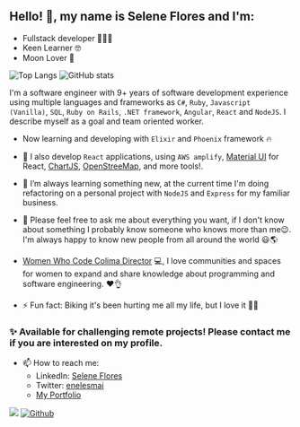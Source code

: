 ## Hello! 👋, my name is Selene Flores and I'm:

  * Fullstack developer 👩‍💻💖
  * Keen Learner 🤓
  * Moon Lover 🌛

![Top Langs](https://github-readme-stats.vercel.app/api/top-langs/?username=enelesmai&layout=compact&hide=Java,PowerShell&show_icons=true&theme=radical)
![GitHub stats](https://github-readme-stats.vercel.app/api?username=enelesmai&show_icons=true&theme=radical)

I'm a software engineer with 9+ years of software development experience using multiple languages and frameworks as `C#`, `Ruby`, `Javascript (Vanilla)`, `SQL`, `Ruby on Rails`, `.NET framework`, `Angular`, `React` and `NodeJS`. I describe myself as a goal and team oriented worker.

- Now learning and developing with `Elixir` and `Phoenix` framework 🔥

- 🔭 I also develop `React` applications, using `AWS amplify`, [Material UI](https://material-ui.com/) for React, [ChartJS](https://www.chartjs.org/docs/latest/samples/bar/vertical.html), [OpenStreeMap](https://www.openstreetmap.org/#map=11/19.1711/-103.7000), and more tools!.

- 🌱 I’m always learning something new, at the current time I'm doing refactoring on a personal project with `NodeJS` and `Express` for my familiar business.

- 💬 Please feel free to ask me about everything you want, if I don't know about something I probably know someone who knows more than me😉. I'm always happy to know new people from all around the world 😃🌎

- [Women Who Code Colima Director](https://www.meetup.com/es-ES/codificadas/) 💻, 
  I love communities and spaces for women to expand and share knowledge about programming and software engineering. ❤️👌

- ⚡ Fun fact: Biking it's been hurting me all my life, but I love it 🚴‍♀️

### ✨ Available for challenging remote projects! Please contact me if you are interested on my profile.

- 📫 How to reach me: 
    - LinkedIn: [Selene Flores](https://www.linkedin.com/in/xochitlselene/)
    - Twitter: [enelesmai](https://twitter.com/enelesmai)
    - [My Portfolio](https://enelesmai.github.io/)

![](https://visitor-badge.laobi.icu/badge?page_id=enelesmai.enelesmai) [![Github](https://img.shields.io/github/followers/enelesmai?label=Follow&style=social)](https://github.com/enelesmai)


<!--
**enelesmai/enelesmai** is a ✨ _special_ ✨ repository because its `README.md` (this file) appears on your GitHub profile.

Here are some ideas to get you started:

- 🔭 I’m currently working on ...
- 🌱 I’m currently learning ...
- 👯 I’m looking to collaborate on ...
- 🤔 I’m looking for help with ...
- 💬 Ask me about ...
- 📫 How to reach me: ...
- 😄 Pronouns: ...
- ⚡ Fun fact: ...
-->
